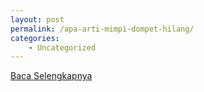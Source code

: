 ```yaml
---
layout: post
permalink: /apa-arti-mimpi-dompet-hilang/
categories:
    - Uncategorized
---
```


[Baca Selengkapnya](/08)